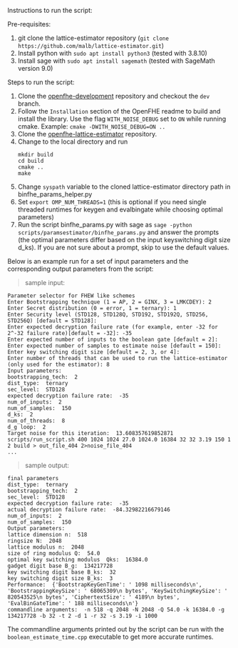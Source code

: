 Instructions to run the script:

Pre-requisites: 

1. git clone the lattice-estimator repository (`git clone https://github.com/malb/lattice-estimator.git`)
2. Install python with `sudo apt install python3` (tested with 3.8.10)
3. Install sage with `sudo apt install sagemath` (tested with SageMath version 9.0)

Steps to run the script:
1. Clone the [openfhe-development](https://github.com/openfheorg/openfhe-development) repository and checkout the `dev` branch.
2. Follow the `Installation` section of the OpenFHE readme to build and install the library. Use the flag `WITH_NOISE_DEBUG` set to `ON` while running cmake. Example: `cmake -DWITH_NOISE_DEBUG=ON ..`
3. Clone the [openfhe-lattice-estimator](https://github.com/openfheorg/openfhe-lattice-estimator) repository.
4. Change to the local directory and run
   ```
   mkdir build
   cd build
   cmake ..
   make
   ```
6. Change `syspath` variable to the cloned lattice-estimator directory path in binfhe_params_helper.py
7. Set `export OMP_NUM_THREADS=1` (this is optional if you need single threaded runtimes for keygen and evalbingate while choosing optimal parameters)
8. Run the script binfhe_params.py with sage as `sage -python scripts/paramsestimator/binfhe_params.py` and answer the prompts (the optimal parameters differ based on the input keyswitching digit size d_ks). If you are not sure about a prompt, skip to use the default values.

Below is an example run for a set of input parameters and the corresponding output parameters from the script:

> sample input:
```
Parameter selector for FHEW like schemes
Enter Bootstrapping technique (1 = AP, 2 = GINX, 3 = LMKCDEY): 2
Enter Secret distribution (0 = error, 1 = ternary): 1
Enter Security level (STD128, STD128Q, STD192, STD192Q, STD256, STD256Q) [default = STD128]: 
Enter expected decryption failure rate (for example, enter -32 for 2^-32 failure rate)[default = -32]: -35
Enter expected number of inputs to the boolean gate [default = 2]: 
Enter expected number of samples to estimate noise [default = 150]: 
Enter key switching digit size [default = 2, 3, or 4]: 
Enter number of threads that can be used to run the lattice-estimator (only used for the estimator): 8
Input parameters: 
bootstrapping_tech:  2
dist_type:  ternary
sec_level:  STD128
expected decryption failure rate:  -35
num_of_inputs:  2
num_of_samples:  150
d_ks:  2
num_of_threads:  8
d_g loop:  2
Target noise for this iteration:  13.608357619852871
scripts/run_script.sh 400 1024 1024 27.0 1024.0 16384 32 32 3.19 150 1 2 build > out_file_404 2>noise_file_404
...
```
> sample output:
```
final parameters
dist_type:  ternary
bootstrapping_tech:  2
sec_level:  STD128
expected decryption failure rate:  -35
actual decryption failure rate:  -84.32982216679146
num_of_inputs:  2
num_of_samples:  150
Output parameters: 
lattice dimension n:  518
ringsize N:  2048
lattice modulus n:  2048
size of ring modulus Q:  54.0
optimal key switching modulus  Qks:  16384.0
gadget digit base B_g:  134217728
key switching digit base B_ks:  32
key switching digit size B_ks:  3
Performance:  {'BootstrapKeyGenTime': ' 1098 milliseconds\n', 'BootstrappingKeySize': ' 68065309\n bytes', 'KeySwitchingKeySize': ' 820543525\n bytes', 'CiphertextSize': ' 4189\n bytes', 'EvalBinGateTime': ' 188 milliseconds\n'}
commandline arguments:  -n 518 -q 2048 -N 2048 -Q 54.0 -k 16384.0 -g 134217728 -b 32 -t 2 -d 1 -r 32 -s 3.19 -i 1000
```
The commandline arguments printed out by the script can be run with the `boolean_estimate_time.cpp` executable to get more accurate runtimes.